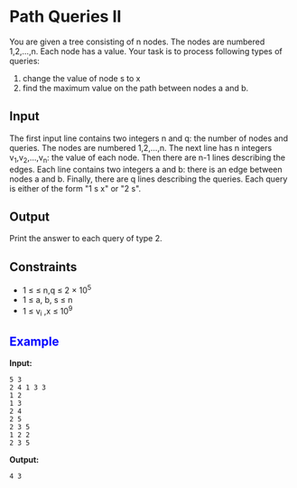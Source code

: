 ﻿# Path Queries II

You are given a tree consisting of n nodes. The nodes are numbered 1,2,&hellip;,n. Each node has a value.
Your task is to process following types of queries:

1. change the value of node s to x
2. find the maximum value on the path between nodes a and b.

## Input

The first input line contains two integers n and q: the number of nodes and queries. The nodes are numbered 1,2,&hellip;,n.
The next line has n integers v<sub>1</sub>,v<sub>2</sub>,&hellip;,v<sub>n</sub>: the value of each node.
Then there are n-1 lines describing the edges. Each line contains two integers a and b: there is an edge between nodes a and b.
Finally, there are q lines describing the queries. Each query is either of the form "1 s x" or "2 s".


## Output  
Print the answer to each query of type 2.

## Constraints  

- 1 ≤ &le; n,q &le;  2 &times; 10<sup>5</sup>
- 1  &le; a, b, s  &le; n
- 1  &le; v<sub>i</sub> ,x  &le; 10<sup>9</sup>

## <span style = "color:blue">Example<span>
**Input:**
```
5 3
2 4 1 3 3
1 2
1 3
2 4
2 5
2 3 5
1 2 2
2 3 5
```
**Output:**
```
4 3
```

